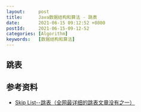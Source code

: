 ```yaml
---
layout:     post
title:      Java数据结构和算法 - 跳表
date:       2021-06-15 09:12:52 +0800
postId:     2021-06-15-09-12-52
categories: [Algorithm]
keywords:   [数据结构和算法]
---
```


## 跳表


## 参考资料

* [Skip List--跳表（全网最详细的跳表文章没有之一）](https://www.jianshu.com/p/9d8296562806)
